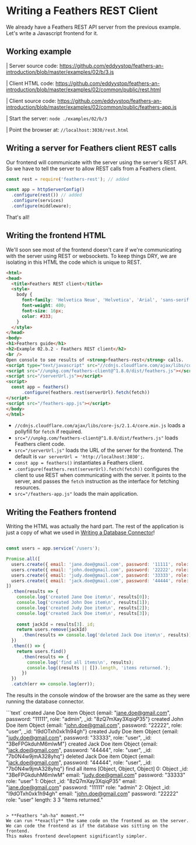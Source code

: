 # Writing a Feathers REST Client

We already have a Feathers REST API server from the previous example.
Let's write a Javascript frontend for it.

## Working example

| Server source code: https://github.com/eddyystop/feathers-an-introduction/blob/master/examples/02/b/3.js

| Client HTML code: https://github.com/eddyystop/feathers-an-introduction/blob/master/examples/02/common/public/rest.html

| Client source code: https://github.com/eddyystop/feathers-an-introduction/blob/master/examples/02/common/public/feathers-app.js

| Start the server: `node ./examples/02/b/3`

| Point the browser at: `//localhost:3030/rest.html`

## Writing a server for Feathers client REST calls

Our frontend will communicate with the server using the server's REST API.
So we have to tell the server to allow REST calls from a Feathers client.

```javascript
const rest = require('feathers-rest'); // added

const app = httpServerConfig()
  .configure(rest()) // added
  .configure(services)
  .configure(middleware);
```

That's all!

## Writing the frontend HTML

We'll soon see most of the frontend doesn't care if we're communicating with the server
using REST or websockets.
To keep things DRY, we are isolating in this HTML the code which is unique to REST.

```HTML
<html>
<head>
  <title>Feathers REST client</title>
  <style>
    body {
      font-family: 'Helvetica Neue', 'Helvetica', 'Arial', 'sans-serif';
      font-weight: 400;
      font-size: 16px;
      color: #333;
    }
  </style>
</head>
<body>
<h1>Feathers guide</h1>
<h2>Example 02.b.2 - Feathers REST client</h2>
<br />
Open console to see results of <strong>feathers-rest</strong> calls.
<script type="text/javascript" src="//cdnjs.cloudflare.com/ajax/libs/core-js/2.1.4/core.min.js"></script>
<script src="//unpkg.com/feathers-client@^1.8.0/dist/feathers.js"></script>
<script src="/serverUrl.js"></script>
<script>
  const app = feathers()
      .configure(feathers.rest(serverUrl).fetch(fetch))
</script>
<script src="/feathers-app.js"></script>
</body>
</html>
```

- `//cdnjs.cloudflare.com/ajax/libs/core-js/2.1.4/core.min.js` loads a pollyfill for `fetch` if required.
- `src="//unpkg.com/feathers-client@^1.8.0/dist/feathers.js"` loads Feathers client code.
- `src="/serverUrl.js"` loads the URL of the server for the frontend.
The default is `var serverUrl = 'http://localhost:3030';`.
- `const app = feathers()` instantiates a Feathers client.
- `.configure(feathers.rest(serverUrl).fetch(fetch))` configures the client to use REST
when communicating with the server.
It points to the server,
and passes the `fetch` instruction as the interface for fetching resources.
- `src="/feathers-app.js"` loads the main application.

## Writing the Feathers frontend

Writing the HTML was actually the hard part.
The rest of the application is just a copy of what we used in
[Writing a Database Connector](./database-connector.md)!

```javascript

const users = app.service('/users');

Promise.all([
  users.create({ email: 'jane.doe@gmail.com', password: '11111', role: 'admin' }),
  users.create({ email: 'john.doe@gmail.com', password: '22222', role: 'user' }),
  users.create({ email: 'judy.doe@gmail.com', password: '33333', role: 'user' }),
  users.create({ email: 'jack.doe@gmail.com', password: '44444', role: 'user' }),
])
  .then(results => {
    console.log('created Jane Doe item\n', results[0]);
    console.log('created John Doe item\n', results[1]);
    console.log('created Judy Doe item\n', results[2]);
    console.log('created Jack Doe item\n', results[3]);
  
    const jackId = results[3]._id;
    return users.remove(jackId)
      .then(results => console.log('deleted Jack Doe item\n', results));
  })
  .then(() => {
    return users.find()
      .then(results => {
        console.log('find all items\n', results);
        console.log((results || []).length, 'items returned.');
      })
  })
  .catch(err => console.log(err));
```

The results in the console window of the browser are the same as they were
running the database connector.

```text`
created Jane Doe item
 Object {email: "jane.doe@gmail.com", password: "11111", role: "admin", _id: "8zQ7mXay3XqiqP35"}
created John Doe item
 Object {email: "john.doe@gmail.com", password: "22222", role: "user", _id: "l9dOTxh0xk1h94gh"}
created Judy Doe item
 Object {email: "judy.doe@gmail.com", password: "33333", role: "user", _id: "3BeFPGkduhM6mlwM"}
created Jack Doe item
 Object {email: "jack.doe@gmail.com", password: "44444", role: "user", _id: "7b0N4w9jmA328yhq"}
deleted Jack Doe item
 Object {email: "jack.doe@gmail.com", password: "44444", role: "user", _id: "7b0N4w9jmA328yhq"}
find all items
 [Object, Object, Object]
   0: Object
     _id: "3BeFPGkduhM6mlwM"
     email: "judy.doe@gmail.com"
     password: "33333"
     role: "user"
   1: Object
     _id: "8zQ7mXay3XqiqP35"
     email: "jane.doe@gmail.com"
     password: "11111"
     role: "admin"
   2: Object
     _id: "l9dOTxh0xk1h94gh"
     email: "john.doe@gmail.com"
     password: "22222"
     role: "user"
  length: 3
3 "items returned."
```

> **Feathers "ah-ha" moment.**
We can run **exactly** the same code on the frontend as on the server.
We can code the frontend as if the database was sitting on the frontend.
This makes frontend development significantly simpler.